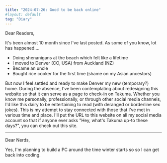 ```yaml
---
title: "2024-07-26: Good to be back online"
#layout: default
tag: "Diary" 
---
```


Dear Readers,

It's been almost 10 month since I've last posted. As some of you know, lot has happened....
- Doing shenanigans at the beach which felt like a lifetime
- I moved to Denver (CO, USA) from Auckland (NZ)
- Became an uncle
- Bought rice cooker for the first time (shame on my Asian ancestors)

But now I feel settled and ready to make Denver my new (temporary?) home. During the absence, I've been contemplating about redesigning this website so that it can serve as a page to check-in on Takuma. Whether you know me personally, professionally, or through other social media channels, I'd like this dairy to be entertaining to read (with deranged or borderline sex jokes). This is my attempt to stay connected with those that I've met in various time and place.  I'll put the URL to this website on all my social media account so that if anyone ever asks "Hey, what's Takuma up-to these days?", you can check out this site. 

----------

Dear Nerds, 

Yes, I'm planning to build a PC around the time winter starts so so I can get back into coding.